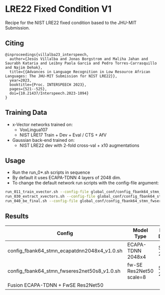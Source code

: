 # LRE22 Fixed Condition V1

Recipe for the NIST LRE22 fixed condition based to the JHU-MIT Submission.

## Citing
```
@inproceedings{villalba23_interspeech,
  author={Jesús Villalba and Jonas Borgstrom and Maliha Jahan and Saurabh Kataria and Leibny Paola Garcia and Pedro Torres-Carrasquillo and Najim Dehak},
  title={{Advances in Language Recognition in Low Resource African Languages: The JHU-MIT Submission for NIST LRE22}},
  year=2023,
  booktitle={Proc. INTERSPEECH 2023},
  pages={521--525},
  doi={10.21437/Interspeech.2023-1094}
}
```

## Training Data

  - x-Vector networks trained on:
    - VoxLingua107
    - NIST LRE17 Train + Dev + Eval / CTS + AfV
  - Gaussian back-end trained on:
    - NIST LRE22 dev with 2-fold cross-val + x10 augmentations

## Usage

   - Run the run_0*.sh scripts in sequence
   - By default it uses ECAPA-TDNN 4 layers of 2048 dim.
   - To change the default network run scripts with the config-file argument:
```bash
run_011_train_xvector.sh --config-file global_conf/config_fbank64_stmn_fwseres2net50s8_v1.0.sh
run_030_extract_xvectors.sh --config-file global_conf/config_fbank64_stmn_fwseres2net50s8_v1.0.sh --use-gpu true
run_040_be_final.sh --config-file global_conf/config_fbank64_stmn_fwseres2net50s8_v1.0.sh
```

## Results

| Config | Model Type | Model Details | Back-end | Dev MinCp | Dev ActCp | Eval MinCp | Eval ActCp |
| ------ | ---------- | ------------- | -------- | :-------: | :-------: | :--------: | :--------: |
| config_fbank64_stmn_ecapatdnn2048x4_v1.0.sh | ECAPA-TDNN 2048x4 | Stage-2 | GBE | 0.207 | 0.209 | 0.198 | 0.199 |
| config_fbank64_stmn_fwseres2net50s8_v1.0.sh  | fw-SE Res2Net50 scale=8 | Stage-2 | GBE | 0.227 | 0.229 | 0.213 | 0.215 |
| Fusion ECAPA-TDNN + FwSE Res2Net50 |  | | FoCal | 0.182 | 0.183 | 0.180 | 0.181 |

